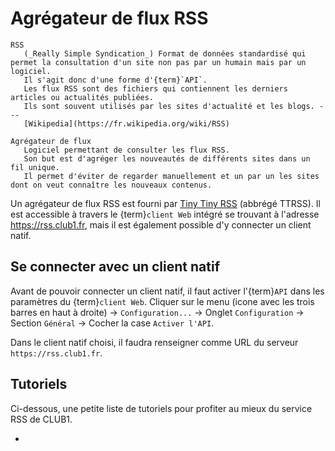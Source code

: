 Agrégateur de flux RSS
======================

```{glossary}
RSS
   (_Really Simple Syndication_) Format de données standardisé qui permet la consultation d'un site non pas par un humain mais par un logiciel.
   Il s'agit donc d'une forme d'{term}`API`.
   Les flux RSS sont des fichiers qui contiennent les derniers articles ou actualités publiées.
   Ils sont souvent utilisés par les sites d'actualité et les blogs. ---
   [Wikipedia](https://fr.wikipedia.org/wiki/RSS)

Agrégateur de flux
   Logiciel permettant de consulter les flux RSS.
   Son but est d'agréger les nouveautés de différents sites dans un fil unique.
   Il permet d'éviter de regarder manuellement et un par un les sites dont on veut connaître les nouveaux contenus.
```

Un agrégateur de flux RSS est fourni par
[Tiny Tiny RSS](https://fr.wikipedia.org/wiki/Tiny_Tiny_RSS) (abbrégé TTRSS).
Il est accessible à travers le {term}`client Web` intégré se trouvant à l'adresse
<https://rss.club1.fr>, mais il est également possible d'y connecter un client
natif.

Se connecter avec un client natif
---------------------------------

Avant de pouvoir connecter un client natif, il faut activer l'{term}`API` dans
les paramètres du {term}`client Web`. Cliquer sur le menu (icone avec les trois
barres en haut à droite) &rarr; `Configuration...` &rarr; Onglet `Configuration`
&rarr; Section `Général` &rarr; Cocher la case `Activer l'API`.

Dans le client natif choisi, il faudra renseigner comme URL du serveur
`https://rss.club1.fr`.

Tutoriels
---------

Ci-dessous, une petite liste de tutoriels pour profiter au mieux du service RSS de CLUB1.

- [](/tutos/flux-rss.md)
